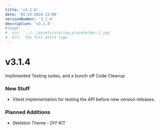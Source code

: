 ```yaml
---
title: 'v3.1.4'
date: '01-25-2024 23:00'
versionNumber: '3.1.4'
description: 'v3.1.4'
#image:
#  src: '../../assets/starlog-placeholder-2.jpg'
#  alt: 'The full Astro logo.'
---
```


# v3.1.4

Implimented Testing suites, and a bunch off Code Cleanup

### New Stuff

- Vitest implementation for testing the API before new version releases.

### Planned Additions

- Skeleton Theme - DIY KIT